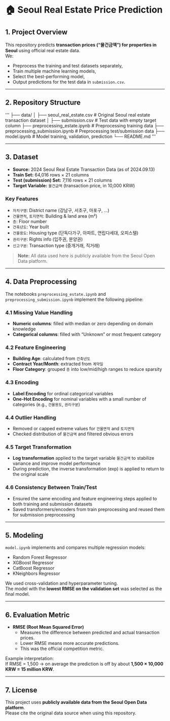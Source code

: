 # 🏠 Seoul Real Estate Price Prediction

## 1. Project Overview
This repository predicts **transaction prices (“물건금액”) for properties in Seoul** using official real estate data.  
We:
- Preprocess the training and test datasets separately,
- Train multiple machine learning models,
- Select the best-performing model,
- Output predictions for the test data in `submission.csv`.

---

## 2. Repository Structure

'''
├── data/
│   ├── seoul_real_estate.csv         # Original Seoul real estate transaction dataset
│   ├── submission.csv                # Test data with empty target column
├── preprocessing_estate.ipynb          # Preprocessing training data
├── preprocessing_submission.ipynb      # Preprocessing test/submission data
├── model.ipynb                         # Model training, validation, prediction
└── README.md
'''

---

## 3. Dataset
- **Source:** 2024 Seoul Real Estate Transaction Data (as of 2024.09.13)  
- **Train Set:** 64,016 rows × 21 columns  
- **Test (submission) Set:** 7,116 rows × 21 columns  
- **Target Variable:** `물건금액` (transaction price, in 10,000 KRW)

### Key Features
- `자치구명`: District name (강남구, 서초구, 마포구, …)  
- `건물면적`, `토지면적`: Building & land area (m²)  
- `층`: Floor number  
- `건축년도`: Year built  
- `건물용도`: Housing type (단독다가구, 아파트, 연립다세대, 오피스텔)  
- `권리구분`: Rights info (입주권, 분양권)  
- `신고구분`: Transaction type (중개거래, 직거래)

> **Note:** All data used here is publicly available from the Seoul Open Data platform.

---

## 4. Data Preprocessing
The notebooks `preprocessing_estate.ipynb` and `preprocessing_submission.ipynb` implement the following pipeline:

### 4.1 Missing Value Handling
- **Numeric columns**: filled with median or zero depending on domain knowledge  
- **Categorical columns**: filled with “Unknown” or most frequent category  

### 4.2 Feature Engineering
- **Building Age**: calculated from `건축년도`  
- **Contract Year/Month**: extracted from `계약일`  
- **Floor Category**: grouped `층` into low/mid/high ranges to reduce sparsity  

### 4.3 Encoding
- **Label Encoding** for ordinal categorical variables  
- **One-Hot Encoding** for nominal variables with a small number of categories (e.g., `건물용도`, `권리구분`)  

### 4.4 Outlier Handling
- Removed or capped extreme values for `건물면적` and `토지면적`  
- Checked distribution of `물건금액` and filtered obvious errors  

### 4.5 Target Transformation
- **Log transformation** applied to the target variable `물건금액` to stabilize variance and improve model performance  
- During prediction, the inverse transformation (exp) is applied to return to the original scale  

### 4.6 Consistency Between Train/Test
- Ensured the same encoding and feature engineering steps applied to both training and submission datasets  
- Saved transformers/encoders from train preprocessing and reused them for submission preprocessing  

---

## 5. Modeling
`model.ipynb` implements and compares multiple regression models:
- Random Forest Regressor  
- XGBoost Regressor  
- CatBoost Regressor  
- KNeighbors Regressor  

We used cross-validation and hyperparameter tuning.  
The model with the **lowest RMSE on the validation set** was selected as the final model.

---

## 6. Evaluation Metric
- **RMSE (Root Mean Squared Error)**  
  - Measures the difference between predicted and actual transaction prices.  
  - Lower RMSE means more accurate predictions.  
  - This was the official competition metric.

Example interpretation:  
If RMSE = 1,500 → on average the prediction is off by about **1,500 × 10,000 KRW = 15 million KRW**.

---

## 7. License
This project uses **publicly available data from the Seoul Open Data platform**.  
Please cite the original data source when using this repository.
